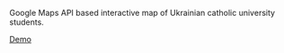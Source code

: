 Google Maps API based interactive map of Ukrainian catholic university students.

[Demo](https://aeternia-ua.github.io/UCU-students-map/)

